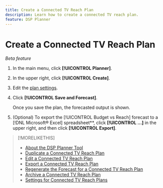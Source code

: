 ```yaml
---
title: Create a Connected TV Reach Plan
description: Learn how to create a connected TV reach plan.
feature: DSP Planner
---
```

# Create a Connected TV Reach Plan

*Beta feature*

1. In the main menu, click **[!UICONTROL Planner]**.

1. In the upper right, click **[!UICONTROL Create]**.

1. Edit the [plan settings](planner-settings.md).

1. Click **[!UICONTROL Save and Forecast]**.

    Once you save the plan, the forecasted output is shown.

1. (Optional) To export the [!UICONTROL Budget vs Reach] forecast to a [!DNL Microsoft® Excel] spreadsheet**, click **[!UICONTROL ...]** in the upper right, and then click **[!UICONTROL Export]**.

>[!MORELIKETHIS]
>
>* [About the DSP Planner Tool](planner-about.md)
>* [Duplicate a Connected TV Reach Plan](planner-duplicate.md)
>* [Edit a Connected TV Reach Plan](planner-edit.md)
>* [Export a Connected TV Reach Plan](planner-export.md)
>* [Regenerate the Forecast for a Connected TV Reach Plan](planner-forecast.md)
>* [Archive a Connected TV Reach Plan](planner-archive.md)
>* [Settings for Connected TV Reach Plans](planner-settings.md)
